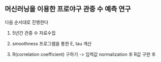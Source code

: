## 머신러닝을 이용한 프로야구 관중 수 예측 연구


다음 순서대로 진행한다

1. 5년간 관중 수 자료수집

2. smoothness 프로그램을 통한 E, tau 계산

3. R(correlation coefficient) 구하기
    -> 입력값 normalization 후 R값 구한 후 
